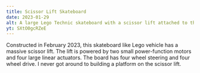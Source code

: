 ```yaml
---
title: Scissor Lift Skateboard
date: 2023-01-29
alt: A large Lego Technic skateboard with a scissor lift attached to the back.
yt: SXtO0gcRZeE
---
```


Constructed in February 2023, this skateboard like Lego vehicle has a massive scissor lift. The lift is powered by two small power-function motors and four large linear actuators. The board has four wheel steering and four wheel drive. I never got around to building a platform on the scissor lift.
